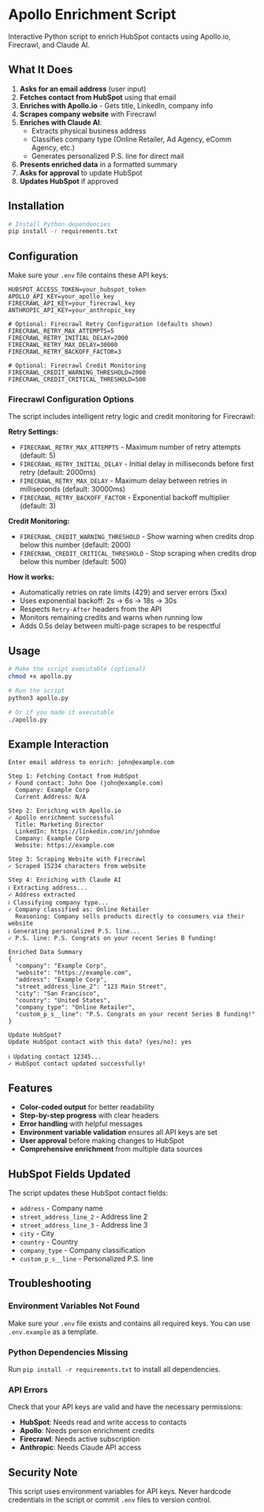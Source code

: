 # Apollo Enrichment Script

Interactive Python script to enrich HubSpot contacts using Apollo.io, Firecrawl, and Claude AI.

## What It Does

1. **Asks for an email address** (user input)
2. **Fetches contact from HubSpot** using that email
3. **Enriches with Apollo.io** - Gets title, LinkedIn, company info
4. **Scrapes company website** with Firecrawl
5. **Enriches with Claude AI**:
   - Extracts physical business address
   - Classifies company type (Online Retailer, Ad Agency, eComm Agency, etc.)
   - Generates personalized P.S. line for direct mail
6. **Presents enriched data** in a formatted summary
7. **Asks for approval** to update HubSpot
8. **Updates HubSpot** if approved

## Installation

```bash
# Install Python dependencies
pip install -r requirements.txt
```

## Configuration

Make sure your `.env` file contains these API keys:

```env
HUBSPOT_ACCESS_TOKEN=your_hubspot_token
APOLLO_API_KEY=your_apollo_key
FIRECRAWL_API_KEY=your_firecrawl_key
ANTHROPIC_API_KEY=your_anthropic_key

# Optional: Firecrawl Retry Configuration (defaults shown)
FIRECRAWL_RETRY_MAX_ATTEMPTS=5
FIRECRAWL_RETRY_INITIAL_DELAY=2000
FIRECRAWL_RETRY_MAX_DELAY=30000
FIRECRAWL_RETRY_BACKOFF_FACTOR=3

# Optional: Firecrawl Credit Monitoring
FIRECRAWL_CREDIT_WARNING_THRESHOLD=2000
FIRECRAWL_CREDIT_CRITICAL_THRESHOLD=500
```

### Firecrawl Configuration Options

The script includes intelligent retry logic and credit monitoring for Firecrawl:

**Retry Settings:**
- `FIRECRAWL_RETRY_MAX_ATTEMPTS` - Maximum number of retry attempts (default: 5)
- `FIRECRAWL_RETRY_INITIAL_DELAY` - Initial delay in milliseconds before first retry (default: 2000ms)
- `FIRECRAWL_RETRY_MAX_DELAY` - Maximum delay between retries in milliseconds (default: 30000ms)
- `FIRECRAWL_RETRY_BACKOFF_FACTOR` - Exponential backoff multiplier (default: 3)

**Credit Monitoring:**
- `FIRECRAWL_CREDIT_WARNING_THRESHOLD` - Show warning when credits drop below this number (default: 2000)
- `FIRECRAWL_CREDIT_CRITICAL_THRESHOLD` - Stop scraping when credits drop below this number (default: 500)

**How it works:**
- Automatically retries on rate limits (429) and server errors (5xx)
- Uses exponential backoff: 2s → 6s → 18s → 30s
- Respects `Retry-After` headers from the API
- Monitors remaining credits and warns when running low
- Adds 0.5s delay between multi-page scrapes to be respectful

## Usage

```bash
# Make the script executable (optional)
chmod +x apollo.py

# Run the script
python3 apollo.py

# Or if you made it executable
./apollo.py
```

## Example Interaction

```
Enter email address to enrich: john@example.com

Step 1: Fetching Contact from HubSpot
✓ Found contact: John Doe (john@example.com)
  Company: Example Corp
  Current Address: N/A

Step 2: Enriching with Apollo.io
✓ Apollo enrichment successful
  Title: Marketing Director
  LinkedIn: https://linkedin.com/in/johndoe
  Company: Example Corp
  Website: https://example.com

Step 3: Scraping Website with Firecrawl
✓ Scraped 15234 characters from website

Step 4: Enriching with Claude AI
ℹ Extracting address...
✓ Address extracted
ℹ Classifying company type...
✓ Company classified as: Online Retailer
  Reasoning: Company sells products directly to consumers via their website
ℹ Generating personalized P.S. line...
✓ P.S. line: P.S. Congrats on your recent Series B funding!

Enriched Data Summary
{
  "company": "Example Corp",
  "website": "https://example.com",
  "address": "Example Corp",
  "street_address_line_2": "123 Main Street",
  "city": "San Francisco",
  "country": "United States",
  "company_type": "Online Retailer",
  "custom_p_s__line": "P.S. Congrats on your recent Series B funding!"
}

Update HubSpot?
Update HubSpot contact with this data? (yes/no): yes

ℹ Updating contact 12345...
✓ HubSpot contact updated successfully!
```

## Features

- **Color-coded output** for better readability
- **Step-by-step progress** with clear headers
- **Error handling** with helpful messages
- **Environment variable validation** ensures all API keys are set
- **User approval** before making changes to HubSpot
- **Comprehensive enrichment** from multiple data sources

## HubSpot Fields Updated

The script updates these HubSpot contact fields:

- `address` - Company name
- `street_address_line_2` - Address line 2
- `street_address_line_3` - Address line 3
- `city` - City
- `country` - Country
- `company_type` - Company classification
- `custom_p_s__line` - Personalized P.S. line

## Troubleshooting

### Environment Variables Not Found
Make sure your `.env` file exists and contains all required keys. You can use `.env.example` as a template.

### Python Dependencies Missing
Run `pip install -r requirements.txt` to install all dependencies.

### API Errors
Check that your API keys are valid and have the necessary permissions:
- **HubSpot**: Needs read and write access to contacts
- **Apollo**: Needs person enrichment credits
- **Firecrawl**: Needs active subscription
- **Anthropic**: Needs Claude API access

## Security Note

This script uses environment variables for API keys. Never hardcode credentials in the script or commit `.env` files to version control.
